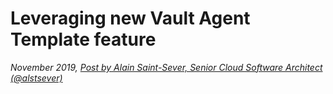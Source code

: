 # Leveraging new Vault Agent Template feature

*November 2019, [Post by Alain Saint-Sever, Senior Cloud Software Architect (@alstsever)](https://twitter.com/alstsever)*

